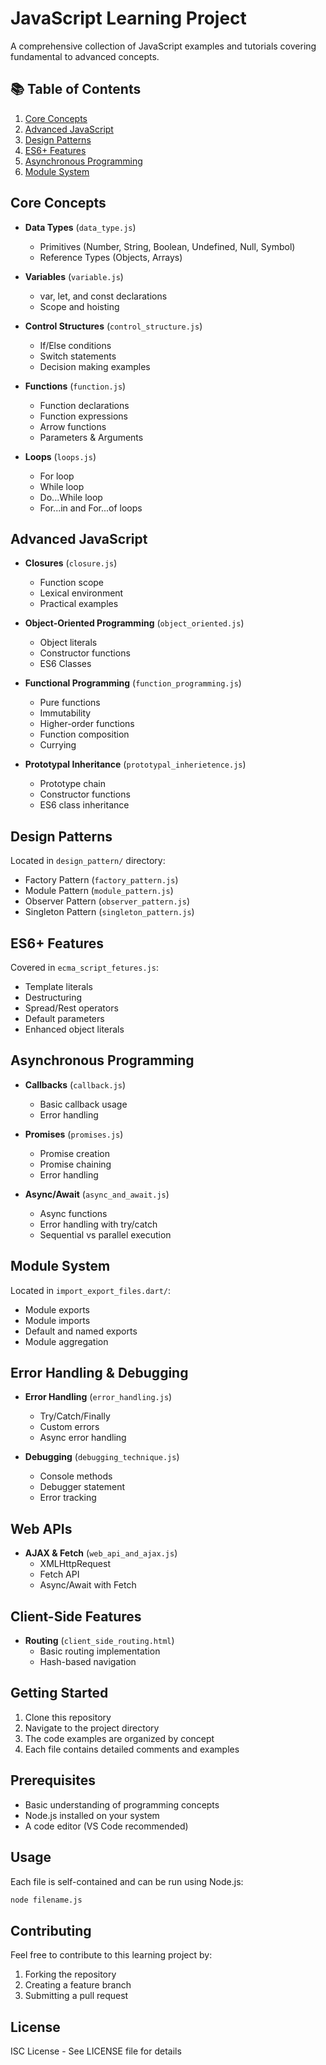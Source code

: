 # JavaScript Learning Project

A comprehensive collection of JavaScript examples and tutorials covering fundamental to advanced concepts.

## 📚 Table of Contents

1. [Core Concepts](#core-concepts)
2. [Advanced JavaScript](#advanced-javascript)
3. [Design Patterns](#design-patterns)
4. [ES6+ Features](#es6-features)
5. [Asynchronous Programming](#asynchronous-programming)
6. [Module System](#module-system)

## Core Concepts

- **Data Types** (`data_type.js`)
  - Primitives (Number, String, Boolean, Undefined, Null, Symbol)
  - Reference Types (Objects, Arrays)

- **Variables** (`variable.js`)
  - var, let, and const declarations
  - Scope and hoisting

- **Control Structures** (`control_structure.js`)
  - If/Else conditions
  - Switch statements
  - Decision making examples

- **Functions** (`function.js`)
  - Function declarations
  - Function expressions
  - Arrow functions
  - Parameters & Arguments

- **Loops** (`loops.js`)
  - For loop
  - While loop
  - Do...While loop
  - For...in and For...of loops

## Advanced JavaScript

- **Closures** (`closure.js`)
  - Function scope
  - Lexical environment
  - Practical examples

- **Object-Oriented Programming** (`object_oriented.js`)
  - Object literals
  - Constructor functions
  - ES6 Classes

- **Functional Programming** (`function_programming.js`)
  - Pure functions
  - Immutability
  - Higher-order functions
  - Function composition
  - Currying

- **Prototypal Inheritance** (`prototypal_inherietence.js`)
  - Prototype chain
  - Constructor functions
  - ES6 class inheritance

## Design Patterns

Located in `design_pattern/` directory:
- Factory Pattern (`factory_pattern.js`)
- Module Pattern (`module_pattern.js`)
- Observer Pattern (`observer_pattern.js`)
- Singleton Pattern (`singleton_pattern.js`)

## ES6+ Features

Covered in `ecma_script_fetures.js`:
- Template literals
- Destructuring
- Spread/Rest operators
- Default parameters
- Enhanced object literals

## Asynchronous Programming

- **Callbacks** (`callback.js`)
  - Basic callback usage
  - Error handling

- **Promises** (`promises.js`)
  - Promise creation
  - Promise chaining
  - Error handling

- **Async/Await** (`async_and_await.js`)
  - Async functions
  - Error handling with try/catch
  - Sequential vs parallel execution

## Module System

Located in `import_export_files.dart/`:
- Module exports
- Module imports
- Default and named exports
- Module aggregation

## Error Handling & Debugging

- **Error Handling** (`error_handling.js`)
  - Try/Catch/Finally
  - Custom errors
  - Async error handling

- **Debugging** (`debugging_technique.js`)
  - Console methods
  - Debugger statement
  - Error tracking

## Web APIs

- **AJAX & Fetch** (`web_api_and_ajax.js`)
  - XMLHttpRequest
  - Fetch API
  - Async/Await with Fetch

## Client-Side Features

- **Routing** (`client_side_routing.html`)
  - Basic routing implementation
  - Hash-based navigation

## Getting Started

1. Clone this repository
2. Navigate to the project directory
3. The code examples are organized by concept
4. Each file contains detailed comments and examples

## Prerequisites

- Basic understanding of programming concepts
- Node.js installed on your system
- A code editor (VS Code recommended)

## Usage

Each file is self-contained and can be run using Node.js:

```bash
node filename.js
```

## Contributing

Feel free to contribute to this learning project by:
1. Forking the repository
2. Creating a feature branch
3. Submitting a pull request

## License

ISC License - See LICENSE file for details
